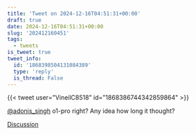 ```yaml
---
title: 'Tweet on 2024-12-16T04:51:31+00:00'
draft: true
date: 2024-12-16T04:51:31+00:00
slug: '202412160451'
tags:
  - tweets
is_tweet: true
tweet_info:
  id: '1868398504131084389'
  type: 'reply'
  is_thread: False
---
```




{{< tweet user="VineilC8518" id="1868386744342859864" >}}

[@adonis_singh](https://x.com/adonis_singh) o1-pro right? Any idea how long it thought?

[Discussion](https://x.com/sytelus/status/1868398504131084389)
